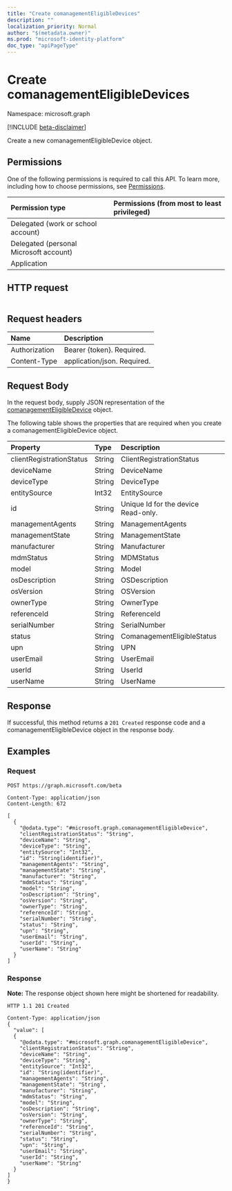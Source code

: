 ```yaml
---
title: "Create comanagementEligibleDevices"
description: ""
localization_priority: Normal
author: "$(metadata.owner)"
ms.prod: "microsoft-identity-platform"
doc_type: "apiPageType"
---
```


# Create comanagementEligibleDevices

Namespace: microsoft.graph

[!INCLUDE [beta-disclaimer](../../includes/beta-disclaimer.md)]

Create a new comanagementEligibleDevice object.

## Permissions

One of the following permissions is required to call this API. To learn more, including how to choose permissions, see [Permissions](/graph/permissions-reference).

| Permission type                        | Permissions (from most to least privileged) |
| :------------------------------------- | :------------------------------------------ |
| Delegated (work or school account)     |                                             |
| Delegated (personal Microsoft account) |                                             |
| Application                            |                                             |

## HTTP request

<!-- {
  "blockType": "ignored"
}
-->

```http

```

## Request headers

| Name          | Description                 |
| :------------ | :-------------------------- |
| Authorization | Bearer {token}. Required.   |
| Content-Type  | application/json. Required. |

## Request Body

In the request body, supply JSON representation of the [comanagementEligibleDevice](../resources/intune-comanagementeligibledevice.md) object.

<!-- Actions and Functions -->

<!-- CRUD Methods -->

The following table shows the properties that are required when you create a comanagementEligibleDevice object.

| Property                 | Type   | Description                         |
| :----------------------- | :----- | :---------------------------------- |
| clientRegistrationStatus | String | ClientRegistrationStatus            |
| deviceName               | String | DeviceName                          |
| deviceType               | String | DeviceType                          |
| entitySource             | Int32  | EntitySource                        |
| id                       | String | Unique Id for the device Read-only. |
| managementAgents         | String | ManagementAgents                    |
| managementState          | String | ManagementState                     |
| manufacturer             | String | Manufacturer                        |
| mdmStatus                | String | MDMStatus                           |
| model                    | String | Model                               |
| osDescription            | String | OSDescription                       |
| osVersion                | String | OSVersion                           |
| ownerType                | String | OwnerType                           |
| referenceId              | String | ReferenceId                         |
| serialNumber             | String | SerialNumber                        |
| status                   | String | ComanagementEligibleStatus          |
| upn                      | String | UPN                                 |
| userEmail                | String | UserEmail                           |
| userId                   | String | UserId                              |
| userName                 | String | UserName                            |

## Response

If successful, this method returns a `201 Created` response code and a comanagementEligibleDevice object in the response body.

## Examples

### Request

<!-- {
  "blockType": "request",
  "name": "create_comanagementeligibledevices"
}
-->

```http
POST https://graph.microsoft.com/beta

Content-Type: application/json
Content-Length: 672

[
  {
    "@odata.type": "#microsoft.graph.comanagementEligibleDevice",
    "clientRegistrationStatus": "String",
    "deviceName": "String",
    "deviceType": "String",
    "entitySource": "Int32",
    "id": "String(identifier)",
    "managementAgents": "String",
    "managementState": "String",
    "manufacturer": "String",
    "mdmStatus": "String",
    "model": "String",
    "osDescription": "String",
    "osVersion": "String",
    "ownerType": "String",
    "referenceId": "String",
    "serialNumber": "String",
    "status": "String",
    "upn": "String",
    "userEmail": "String",
    "userId": "String",
    "userName": "String"
  }
]

```

### Response

**Note:** The response object shown here might be shortened for readability.

<!-- {
  "blockType": "response",
  "truncated": true,
  "@odata.type": "$(this.ReturnTypeFullName)"
}
-->

```http
HTTP 1.1 201 Created

Content-Type: application/json
{
  "value": [
  {
    "@odata.type": "#microsoft.graph.comanagementEligibleDevice",
    "clientRegistrationStatus": "String",
    "deviceName": "String",
    "deviceType": "String",
    "entitySource": "Int32",
    "id": "String(identifier)",
    "managementAgents": "String",
    "managementState": "String",
    "manufacturer": "String",
    "mdmStatus": "String",
    "model": "String",
    "osDescription": "String",
    "osVersion": "String",
    "ownerType": "String",
    "referenceId": "String",
    "serialNumber": "String",
    "status": "String",
    "upn": "String",
    "userEmail": "String",
    "userId": "String",
    "userName": "String"
  }
]
}

```